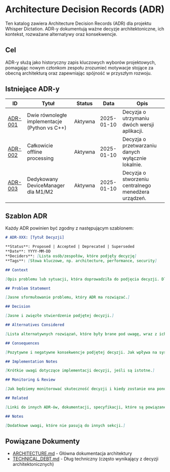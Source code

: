 # Architecture Decision Records (ADR)

Ten katalog zawiera Architecture Decision Records (ADR) dla projektu Whisper Dictation. ADR-y dokumentują ważne decyzje architektoniczne, ich kontekst, rozważane alternatywy oraz konsekwencje.

## Cel

ADR-y służą jako historyczny zapis kluczowych wyborów projektowych, pomagając nowym członkom zespołu zrozumieć motywacje stojące za obecną architekturą oraz zapewniając spójność w przyszłym rozwoju.

## Istniejące ADR-y

| ID | Tytuł | Status | Data | Opis |
|----|-------|--------|------|------|
| [ADR-001](./ADR-001-dual-implementations.md) | Dwie równoległe implementacje (Python vs C++) | Aktywna | 2025-01-10 | Decyzja o utrzymaniu dwóch wersji aplikacji. |
| [ADR-002](./ADR-002-offline-processing.md) | Całkowicie offline processing | Aktywna | 2025-01-10 | Decyzja o przetwarzaniu danych wyłącznie lokalnie. |
| [ADR-003](./ADR-003-device-manager.md) | Dedykowany DeviceManager dla M1/M2 | Aktywna | 2025-01-10 | Decyzja o stworzeniu centralnego menedżera urządzeń. |

## Szablon ADR

Każdy ADR powinien być zgodny z następującym szablonem:

```markdown
# ADR-XXX: [Tytuł Decyzji]

**Status**: Proposed | Accepted | Deprecated | Superseded
**Date**: YYYY-MM-DD
**Deciders**: [Lista osób/zespołów, które podjęły decyzję]
**Tags**: [Słowa kluczowe, np. architecture, performance, security]

## Context

[Opis problemu lub sytuacji, która doprowadziła do podjęcia decyzji. Dlaczego ta decyzja jest ważna?]

## Problem Statement

[Jasne sformułowanie problemu, który ADR ma rozwiązać.]

## Decision

[Jasne i zwięzłe stwierdzenie podjętej decyzji.]

## Alternatives Considered

[Lista alternatywnych rozwiązań, które były brane pod uwagę, wraz z ich zaletami i wadami.]

## Consequences

[Pozytywne i negatywne konsekwencje podjętej decyzji. Jak wpływa na system, zespół, przyszły rozwój?]

## Implementation Notes

[Krótkie uwagi dotyczące implementacji decyzji, jeśli są istotne.]

## Monitoring & Review

[Jak będziemy monitorować skuteczność decyzji i kiedy zostanie ona ponownie oceniona.]

## Related

[Linki do innych ADR-ów, dokumentacji, specyfikacji, które są powiązane z tą decyzją.]

## Notes

[Dodatkowe uwagi, które nie pasują do innych sekcji.]
```

## Powiązane Dokumenty

- [ARCHITECTURE.md](../../ARCHITECTURE.md) - Główna dokumentacja architektury
- [TECHNICAL_DEBT.md](../../TECHNICAL_DEBT.md) - Dług techniczny (często wynikający z decyzji architektonicznych)
